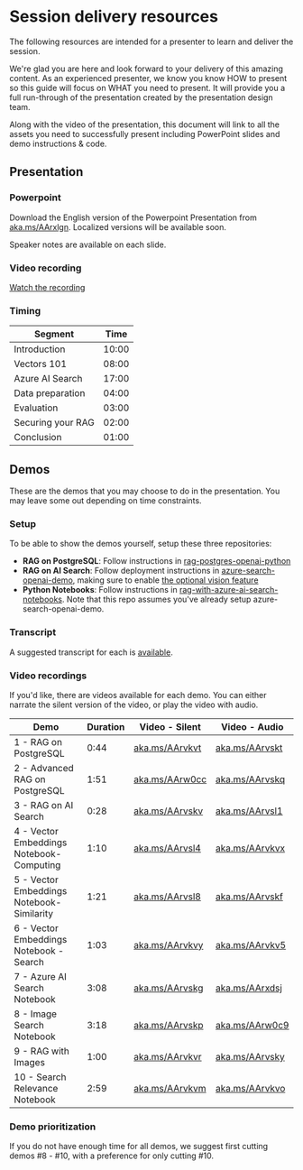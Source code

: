 # Session delivery resources

The following resources are intended for a presenter to learn and deliver the session.

We're glad you are here and look forward to your delivery of this amazing content. As an experienced presenter, we know you know HOW to present so this guide will focus on WHAT you need to present. It will provide you a full run-through of the presentation created by the presentation design team. 

Along with the video of the presentation, this document will link to all the assets you need to successfully present including PowerPoint slides and demo instructions & code.

## Presentation

### Powerpoint

Download the English version of the Powerpoint Presentation from [aka.ms/AArxlgn](https://aka.ms/AArxlgn).
Localized versions will be available soon.

Speaker notes are available on each slide.

### Video recording

[Watch the recording](https://aka.ms/AArzook)

### Timing

| Segment             | Time |
|---------------------|------|
| Introduction        | 10:00 |
| Vectors 101         | 08:00 |
| Azure AI Search     | 17:00 |
| Data preparation    | 04:00 |
| Evaluation          | 03:00 |
| Securing your RAG   | 02:00 |
| Conclusion          | 01:00 |

## Demos

These are the demos that you may choose to do in the presentation. You may leave some out depending on time constraints. 

### Setup

To be able to show the demos yourself, setup these three repositories:

* **RAG on PostgreSQL**: Follow instructions in [rag-postgres-openai-python](https://github.com/Azure-Samples/rag-postgres-openai-python)
* **RAG on AI Search**: Follow deployment instructions in [azure-search-openai-demo](https://github.com/Azure-Samples/azure-search-openai-demo), making sure to enable [the optional vision feature](https://github.com/Azure-Samples/azure-search-openai-demo/blob/main/docs/gpt4v.md)
* **Python Notebooks**: Follow instructions in [rag-with-azure-ai-search-notebooks](https://github.com/Azure-Samples/rag-with-azure-ai-search-notebooks). Note that this repo assumes you've already setup azure-search-openai-demo.

### Transcript

A suggested transcript for each is [available](https://aka.ms/AArw0cd).

### Video recordings

If you'd like, there are videos available for each demo. You can either narrate the silent version of the video, or play the video with audio.

| Demo 	                  | Duration | Video - Silent | Video - Audio |
--------------------------|----------|---------------- |  ----------- |
|  1 - RAG on PostgreSQL  | 0:44     | [aka.ms/AArvkvt](https://aka.ms/AArvkvt) | [aka.ms/AArvskt](https://aka.ms/AArvskt)
|  2 - Advanced RAG on PostgreSQL | 1:51 | [aka.ms/AArw0cc](https://aka.ms/AArw0cc) | [aka.ms/AArvskq](https://aka.ms/AArvskq)
|  3 - RAG on AI Search | 0:28 | [aka.ms/AArvskv](https://aka.ms/AArvskv) | [aka.ms/AArvsl1](https://aka.ms/AArvsl1)
| 4 - Vector Embeddings Notebook- Computing | 1:10 | [aka.ms/AArvsl4](https://aka.ms/AArvsl4) | [aka.ms/AArvkvx](https://aka.ms/AArvkvx)
| 5 - Vector Embeddings Notebook- Similarity | 1:21 | [aka.ms/AArvsl8](https://aka.ms/AArvsl8) | [aka.ms/AArvskf](aka.ms/AArvskf)
| 6 - Vector Embeddings Notebook - Search | 1:03 | [aka.ms/AArvkvy](https://aka.ms/AArvkvy) | [aka.ms/AArvkv5](https://aka.ms/AArvkv5)
| 7 - Azure AI Search Notebook | 3:08 | [aka.ms/AArvskg](https://aka.ms/AArvskg) | [aka.ms/AArxdsj](https://aka.ms/AArxdsj) |
| 8 - Image Search Notebook | 3:18 | [aka.ms/AArvskp](https://aka.ms/AArvskp)  | [aka.ms/AArw0c9](https://aka.ms/AArw0c9) |
| 9 - RAG with Images | 1:00 | [aka.ms/AArvkvr](https://aka.ms/AArvkvr) | [aka.ms/AArvsky](https://aka.ms/AArvsky)
| 10 - Search Relevance Notebook | 2:59 | [aka.ms/AArvkvm](https://aka.ms/AArvkvm) | [aka.ms/AArvkvo](aka.ms/AArvkvo)

### Demo prioritization

If you do not have enough time for all demos, we suggest first cutting demos #8 - #10, with a preference for only cutting #10.
